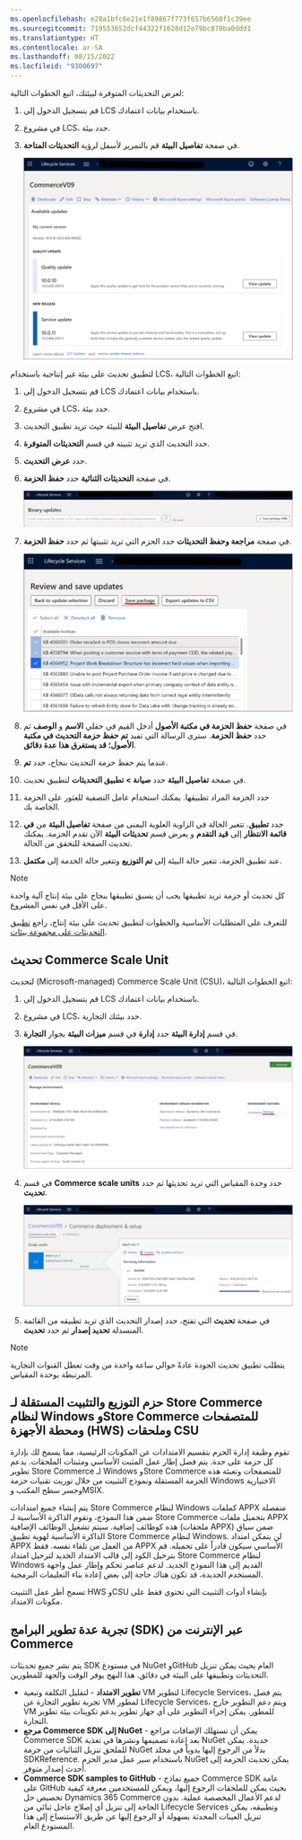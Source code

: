 ```yaml
---
ms.openlocfilehash: e28a1bfc6e21e1f89867f773f657b6560f1c39ee
ms.sourcegitcommit: 719553652dcf44322f1628d12e79bc870ba0ddd1
ms.translationtype: HT
ms.contentlocale: ar-SA
ms.lasthandoff: 08/15/2022
ms.locfileid: "9300697"
---
```

لعرض التحديثات المتوفرة لبيئتك، اتبع الخطوات التالية:

1. قم بتسجيل الدخول إلى LCS باستخدام بيانات اعتمادك.
2. في مشروع LCS، حدد بيئة.
3. في صفحة **تفاصيل البيئة** قم بالتمرير لأسفل لرؤية **التحديثات المتاحة**.

    [![لقطة شاشة لصفحة التحديثات المتوفرة في LCS](../media/available-updates-ss.jpg)](../media/available-updates-ss.jpg#lightbox)
 

لتطبيق تحديث على بيئة غير إنتاجية باستخدام LCS، اتبع الخطوات التالية:

1. قم بتسجيل الدخول إلى LCS باستخدام بيانات اعتمادك.
2. في مشروع LCS، حدد بيئة.
3. افتح عرض **تفاصيل البيئة** للبيئة حيث تريد تطبيق التحديث.
4. حدد التحديث الذي تريد تثبيته في قسم **التحديثات المتوفرة**.
5. حدد **عرض التحديث**.
6. في صفحة **التحديثات الثنائية** حدد **حفظ الحزمة**.

    ![لقطة شاشة لقسم التحديثات الثنائية](../media/binary-updates-ss.jpg)
 
7. في صفحة **مراجعة وحفظ التحديثات** حدد الحزم التي تريد تثبيتها ثم حدد **حفظ الحزمة**.

    ![لقطة شاشة لمثال لصفحة مراجعة التحديثات وحفظها](../media/review-save-updates-ss.jpg)
 
8. في صفحة **حفظ الحزمة في مكتبة الأصول** أدخل القيم في حقلي **الاسم** و **الوصف** ثم حدد **حفظ الحزمة**. سترى الرسالة التي تفيد **تم حفظ حزمة التحديث في مكتبة الأصول؛ قد يستغرق هذا عدة دقائق**. 
9. عندما يتم حفظ حزمة التحديث بنجاح، حدد **تم**. 
10. في صفحة **تفاصيل البيئة** حدد **صيانة > تطبيق التحديثات** لتطبيق تحديث.
11. حدد الحزمة المراد تطبيقها. يمكنك استخدام عامل التصفية للعثور على الحزمة الخاصة بك.
12. حدد **تطبيق**. تتغير الحالة في الزاوية العلوية اليمنى من صفحة **تفاصيل البيئة** من **في قائمة الانتظار** إلى **قيد التقدم** و يعرض قسم **تحديثات البيئة** الآن تقدم الحزمة. يمكنك تحديث الصفحة للتحقق من الحالة.
13. عند تطبيق الحزمة، تتغير حالة البيئة إلى **تم التوزيع** وتتغير حالة الخدمة إلى **مكتمل**.

> [!NOTE]
> كل تحديث أو حزمة تريد تطبيقها يجب أن يسبق تطبيقها بنجاح على بيئة إنتاج آلية واحدة على الأقل في نفس المشروع.

للتعرف على المتطلبات الأساسية والخطوات لتطبيق تحديث على بيئة إنتاج، راجع [تطبيق التحديثات على مجموعة بيئات](/dynamics365/fin-ops-core/dev-itpro/deployment/apply-deployable-package-system?azure-portal=true#apply-a-package-to-a-production-environment-by-using-lcs).

## <a name="update-a-commerce-scale-unit"></a>تحديث Commerce Scale Unit 

لتحديث (Microsoft-managed) Commerce Scale Unit (CSU)، اتبع الخطوات التالية:

1. قم بتسجيل الدخول إلى LCS باستخدام بيانات اعتمادك.

2. في مشروع LCS، حدد بيئتك التجارية.

3. في قسم **إدارة البيئة** حدد **إدارة** في قسم **ميزات البيئة** بجوار **التجارة**.

    [![لقطة شاشة لمثال لوظيفة الإدارة](../media/update-manage-ss.jpg)](../media/update-manage-ss.jpg#lightbox)
    
4. في قسم **Commerce scale units** حدد وحدة المقياس التي تريد تحديثها ثم حدد **تحديث**.

    [![لقطة شاشة لتحديث Commerce scale unit](../media/update-commerce-scale-unit-ss.jpg)](../media/update-commerce-scale-unit-ss.jpg#lightbox)
    
5. في صفحة **تحديث** التي تفتح، حدد إصدار التحديث الذي تريد تطبيقه من القائمة المنسدلة **تحديد إصدار** ثم حدد **تحديث**. 

> [!NOTE]
> يتطلب تطبيق تحديث الجودة عادةً حوالي ساعة واحدة من وقت تعطل القنوات التجارية المرتبطة بوحدة المقياس.


## <a name="independent-deployment-and-installation-packages-for-store-commerce-for-windows-store-commerce-for-browsers-hardware-station-hws-and-csu-extensions"></a>حزم التوزيع والتثبيت المستقلة لـ Store Commerce لنظام Windows وStore Commerce للمتصفحات ومحطة الأجهزة (HWS) وملحقات CSU
تقوم وظيفة إدارة الحزم بتقسيم الامتدادات عن المكونات الرئيسية، مما يسمح لك بإدارة كل حزمة على حدة. يتم فصل إطار عمل المثبت الأساسي ومثبتات الملحقات. يدعم تطوير Store Commerce لـ Windows وStore Commerce للمتصفحات وتعبئة هذه الحزمة المستقلة ونموذج التثبيت من خلال توريث تقنيات حزمة Windows الاختيارية وجسر سطح المكتب وMSIX.
 
يتم إنشاء جميع امتدادات Store Commerce لنظام Windows كملفات APPX منفصلة ضمن هذا النموذج، وتقوم الذاكرة الأساسية لـ Store Commerce بتحميل ملفات APPX هذه كوظائف إضافية. سيتم تشغيل الوظائف الإضافية (ملحقات APPX) ضمن سياق الذاكرة الأساسية لهوية تطبيق Store Commerce لنظام Windows. لن يتمكن امتداد APPX من العمل من تلقاء نفسه. فقط APPX الأساسي سيكون قادراً على تحميله. قم بترحيل الكود إلى قالب الامتداد الجديد لترحيل امتداد Store Commerce لنظام Windows القديم إلى هذا النموذج الجديد. لدعم عناصر تحكم وإطار عمل واجهة المستخدم الجديدة، قد تكون هناك حاجة إلى بعض إعادة بناء التعليمات البرمجية.

تسمح أطر عمل التثبيت HWS وCSU بإنشاء أدوات التثبيت التي تحتوي فقط على مكونات الامتداد.

## <a name="commerce-online-software-development-kit-sdk-experience"></a>تجربة عدة تطوير البرامج (SDK) عبر الإنترنت من Commerce
يتم نشر جميع تحديثات SDK في مستودع NuGet وGitHub العام بحيث يمكن تنزيل التحديثات وتطبيقها على البيئة في دقائق. هذا النهج يوفر الوقت والجهد للمطورين.

- **تطوير الامتداد** - لتقليل التكلفة وتبعية VM لتطوير Lifecycle Services، يتم فصل تجربة تطوير التجارة عن VM لمطور Lifecycle Services، ويتم دعم التطوير خارج VM للمطور. يمكن إجراء التطوير على أي جهاز تطوير يدعم تكوينات بيئة تطوير التجارة.
- **مرجع Commerce SDK إلى NuGet** - يمكن أن تستهلك الإضافات مراجع Commerce SDK بعد إعادة تصميمها ونشرها في تغذية NuGet جديدة. يمكن للملحق تنزيل الثنائيات من حزمة NuGet بدلاً من الرجوع إليها يدوياً في مجلد SDKReference. باستخدام سير عمل مدير الحزم NuGet يمكن تحديث الحزمة إلى أحدث إصدار متوفر.
- **Commerce SDK samples to GitHub** - جميع نماذج Commerce SDK عامة على GitHub بحيث يمكن للملحقات الرجوع إليها، ويمكن للمستخدمين معرفة كيفية تخصيص حل Dynamics 365 Commerce لدعم الأعمال المخصصة عملية. بدون الحاجة إلى تنزيل أي إصلاح عاجل ثنائي من Lifecycle Services وتطبيقه، يمكن تنزيل العينات المحدثة بسهولة أو الرجوع إليها عن طريق الاستنساخ إلى هذا المستودع العام.


